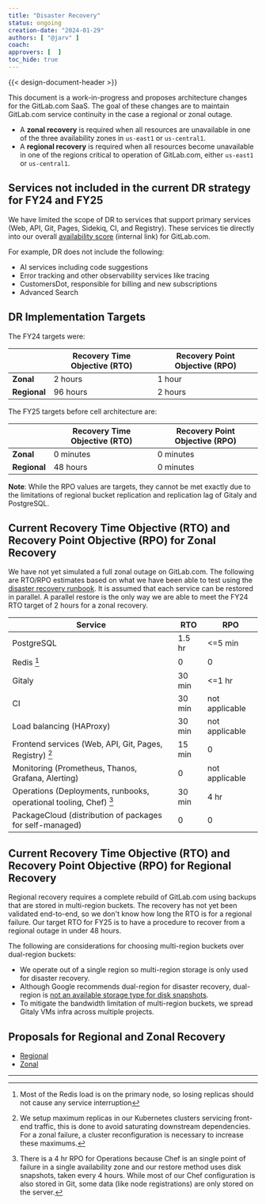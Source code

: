 ```yaml
---
title: "Disaster Recovery"
status: ongoing
creation-date: "2024-01-29"
authors: [ "@jarv" ]
coach:
approvers: [  ]
toc_hide: true
---
```


{{< design-document-header >}}

This document is a work-in-progress and proposes architecture changes for the GitLab.com SaaS.
The goal of these changes are to maintain GitLab.com service continuity in the case a regional or zonal outage.

- A **zonal recovery** is required when all resources are unavailable in one of the three availability zones in `us-east1` or `us-central1`.
- A **regional recovery** is required when all resources become unavailable in one of the regions critical to operation of GitLab.com, either `us-east1` or `us-central1`.

## Services not included in the current DR strategy for FY24 and FY25

We have limited the scope of DR to services that support primary services (Web, API, Git, Pages, Sidekiq, CI, and Registry).
These services tie directly into our overall [availability score](https://dashboards.gitlab.net/d/general-slas/general3a-slas?orgId=1) (internal link) for GitLab.com.

For example, DR does not include the following:

- AI services including code suggestions
- Error tracking and other observability services like tracing
- CustomersDot, responsible for billing and new subscriptions
- Advanced Search

## DR Implementation Targets

The FY24 targets were:

|              | Recovery Time Objective (RTO) | Recovery Point Objective (RPO) |
|--------------|-------------------------------|--------------------------------|
| **Zonal**    | 2 hours                       | 1 hour                         |
| **Regional** | 96 hours                      | 2 hours                        |

The FY25 targets before cell architecture are:

|              | Recovery Time Objective (RTO) | Recovery Point Objective (RPO) |
|--------------|-------------------------------|--------------------------------|
| **Zonal**    | 0 minutes                     | 0 minutes                      |
| **Regional** | 48 hours                      | 0 minutes                      |

**Note**: While the RPO values are targets, they cannot be met exactly due to the limitations of regional bucket replication and replication lag of Gitaly and PostgreSQL.

## Current Recovery Time Objective (RTO) and Recovery Point Objective (RPO) for Zonal Recovery

We have not yet simulated a full zonal outage on GitLab.com.
The following are RTO/RPO estimates based on what we have been able to test using the [disaster recovery runbook](https://gitlab.com/gitlab-com/runbooks/-/tree/master/docs/disaster-recovery?ref_type=heads).
It is assumed that each service can be restored in parallel.
A parallel restore is the only way we are able to meet the FY24 RTO target of 2 hours for a zonal recovery.

| Service | RTO | RPO |
| --- | --- | --- |
| PostgreSQL | 1.5 hr | <=5 min |
| Redis [^1] | 0 | 0 |
| Gitaly | 30 min | <=1 hr |
| CI | 30 min | not applicable |
| Load balancing (HAProxy) | 30 min | not applicable |
| Frontend services (Web, API, Git, Pages, Registry) [^2] | 15 min | 0 |
| Monitoring (Prometheus, Thanos, Grafana, Alerting) | 0 | not applicable |
| Operations (Deployments, runbooks, operational tooling, Chef) [^3] | 30 min | 4 hr |
| PackageCloud (distribution of packages for self-managed) | 0 | 0 |

## Current Recovery Time Objective (RTO) and Recovery Point Objective (RPO) for Regional Recovery

Regional recovery requires a complete rebuild of GitLab.com using backups that are stored in multi-region buckets.
The recovery has not yet been validated end-to-end, so we don't know how long the RTO is for a regional failure.
Our target RTO for FY25 is to have a procedure to recover from a regional outage in under 48 hours.

The following are considerations for choosing multi-region buckets over dual-region buckets:

- We operate out of a single region so multi-region storage is only used for disaster recovery.
- Although Google recommends dual-region for disaster recovery, dual-region is [not an available storage type for disk snapshots](https://cloud.google.com/compute/docs/disks/snapshots#selecting_a_storage_location).
- To mitigate the bandwidth limitation of multi-region buckets, we spread Gitaly VMs infra across multiple projects.

## Proposals for Regional and Zonal Recovery

- [Regional](regional.md)
- [Zonal](zonal.md)

---

   [^1]: Most of the Redis load is on the primary node, so losing replicas should not cause any service interruption
   [^2]: We setup maximum replicas in our Kubernetes clusters servicing front-end traffic, this is done to avoid saturating downstream dependencies. For a zonal failure, a cluster reconfiguration is necessary to increase these maximums.
   [^3]: There is a 4 hr RPO for Operations because Chef is an single point of failure in a single availability zone and our restore method uses disk snapshots, taken every 4 hours. While most of our Chef configuration is also stored in Git, some data (like node registrations) are only stored on the server.
